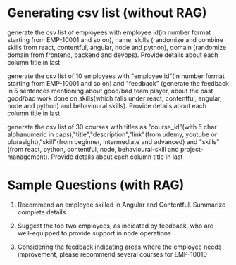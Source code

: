 Generating csv list (without RAG)
====================
generate the csv list of employees with employee id(in number format starting from EMP-10001 and so on), name, skills (randomize and combine skills from react, contentful, angular, node and python), domain (randomize domain from frontend, backend and devops). Provide details about each column title in last


generate the csv list of 10 employees with "employee id"(in number format starting from EMP-10001 and so on) and "feedback" (generate the feedback in 5 sentences mentioning about good/bad team player, about the past good/bad work done on skills(which falls under react, contentful, angular, node and python) and behavioural skills). Provide details about each column title in last


generate the csv list of 30 courses with titles as "course_id"(with 5 char alphanumeric in caps),"title","description","link"(from udemy, youtube or plurasight),"skill"(from beginner, intermediate and advanced) and "skills"(from react, python, contentful, node, behavioural-skill and project-management). Provide details about each column title in last



Sample Questions (with RAG)
================

1. Recommend an employee skilled in Angular and Contentful. Summarize complete details

2. Suggest the top two employees, as indicated by feedback, who are well-equipped to provide support in node operations

3. Considering the feedback indicating areas where the employee needs improvement, please recommend several courses for EMP-10010